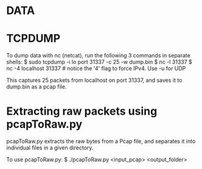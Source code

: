 DATA
====

TCPDUMP
=======
To dump data with nc (netcat), run the following 3 commands in separate shells:
$ sudo tcpdump -i lo  port 31337 -c 25 -w dump.bin
$ nc -l 31337
$ nc -4 localhost 31337 # notice the '4' flag to force IPv4. Use -u for UDP

This captures 25 packets from localhost on port 31337, and saves it to dump.bin as a pcap file.


Extracting raw packets using pcapToRaw.py
=========================================
pcapToRaw.py extracts the raw bytes from a Pcap file, and separates it into
individual files in a given directory.

To use pcapToRaw.py:
$ ./pcapToRaw.py <input_pcap> <output_folder>

